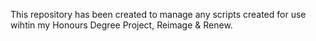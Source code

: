 This repository has been created to manage any scripts created for use wihtin my Honours Degree Project, Reimage & Renew. 
